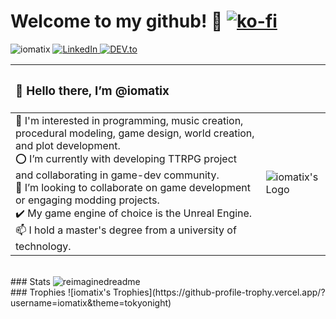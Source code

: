 # Welcome to my github! 🐉 [![ko-fi](https://ko-fi.com/img/githubbutton_sm.svg)](https://ko-fi.com/iomatix)
<img src="https://komarev.com/ghpvc/?username=iomatix&label=Profile%20views&color=0e75b6&style=flat" alt="iomatix" /> <a href="https://www.linkedin.com/in/wypchlak-mateusz/" target="_blank"> <img src="https://img.shields.io/badge/LinkedIn-%230077B5.svg?&style=flat-square&logo=linkedin&logoColor=white" alt="LinkedIn"> </a> <a href="https://dev.to/iomatix" target="_blank"> <img src="https://img.shields.io/badge/DEV-%230A0A0A.svg?&style=flat-square&logo=DEV.to&logoColor=white" alt="DEV.to"> </a>



| <h3>👋 **Hello there, I’m @iomatix**</h3> | |
| :-------------- | ----------------- |
| 👀 I'm interested in programming, music creation, procedural modeling, game design, world creation, and plot development.<br>⭕ I’m currently with developing TTRPG project and collaborating in game-dev community.<br>💞️ I’m looking to collaborate on game development or engaging modding projects.<br>✔️ My game engine of choice is the Unreal Engine.<br>📫 I hold a master's degree from a university of technology. |![iomatix's Logo](https://avatars.githubusercontent.com/u/13110161?v=4?s=400)  |


<br>
### Stats
<img src="https://myreadme.vercel.app/api/embed/iomatix?panels=userstatistics,toprepositories,toplanguages,commitgraph" alt="reimaginedreadme" />


<br>
### Trophies
![iomatix's Trophies](https://github-profile-trophy.vercel.app/?username=iomatix&theme=tokyonight)




